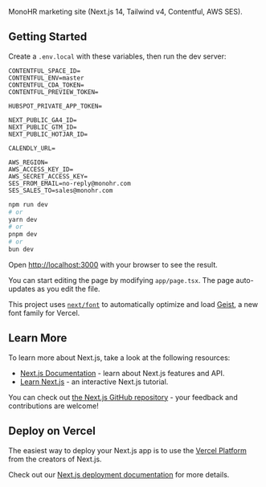 MonoHR marketing site (Next.js 14, Tailwind v4, Contentful, AWS SES).

## Getting Started

Create a `.env.local` with these variables, then run the dev server:

```
CONTENTFUL_SPACE_ID=
CONTENTFUL_ENV=master
CONTENTFUL_CDA_TOKEN=
CONTENTFUL_PREVIEW_TOKEN=

HUBSPOT_PRIVATE_APP_TOKEN=

NEXT_PUBLIC_GA4_ID=
NEXT_PUBLIC_GTM_ID=
NEXT_PUBLIC_HOTJAR_ID=

CALENDLY_URL=

AWS_REGION=
AWS_ACCESS_KEY_ID=
AWS_SECRET_ACCESS_KEY=
SES_FROM_EMAIL=no-reply@monohr.com
SES_SALES_TO=sales@monohr.com
```

```bash
npm run dev
# or
yarn dev
# or
pnpm dev
# or
bun dev
```

Open [http://localhost:3000](http://localhost:3000) with your browser to see the result.

You can start editing the page by modifying `app/page.tsx`. The page auto-updates as you edit the file.

This project uses [`next/font`](https://nextjs.org/docs/app/building-your-application/optimizing/fonts) to automatically optimize and load [Geist](https://vercel.com/font), a new font family for Vercel.

## Learn More

To learn more about Next.js, take a look at the following resources:

- [Next.js Documentation](https://nextjs.org/docs) - learn about Next.js features and API.
- [Learn Next.js](https://nextjs.org/learn) - an interactive Next.js tutorial.

You can check out [the Next.js GitHub repository](https://github.com/vercel/next.js) - your feedback and contributions are welcome!

## Deploy on Vercel

The easiest way to deploy your Next.js app is to use the [Vercel Platform](https://vercel.com/new?utm_medium=default-template&filter=next.js&utm_source=create-next-app&utm_campaign=create-next-app-readme) from the creators of Next.js.

Check out our [Next.js deployment documentation](https://nextjs.org/docs/app/building-your-application/deploying) for more details.
